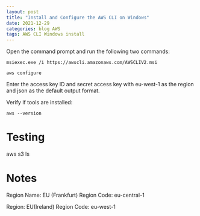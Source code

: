 ```yaml
---
layout: post
title: "Install and Configure the AWS CLI on Windows"
date: 2021-12-29
categories: blog AWS
tags: AWS CLI Windows install
---
```

Open the command prompt and run the following two commands:

```
msiexec.exe /i https://awscli.amazonaws.com/AWSCLIV2.msi
```

```
aws configure 
```

Enter the access key ID and secret access key with eu-west-1 as the region and json as the default output format.

Verify if tools are installed:

```
aws --version
```

# Testing

aws s3 ls

# Notes

Region Name: EU (Frankfurt)
Region Code: eu-central-1

Region: EU(Ireland)
Region Code: eu-west-1